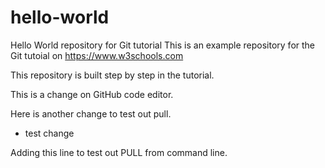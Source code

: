 # hello-world
Hello World repository for Git tutorial
This is an example repository for the Git tutoial on https://www.w3schools.com

This repository is built step by step in the tutorial.

This is a change on GitHub code editor.

Here is another change to test out pull.
   - test change
   
Adding this line to test out PULL from command line. 
